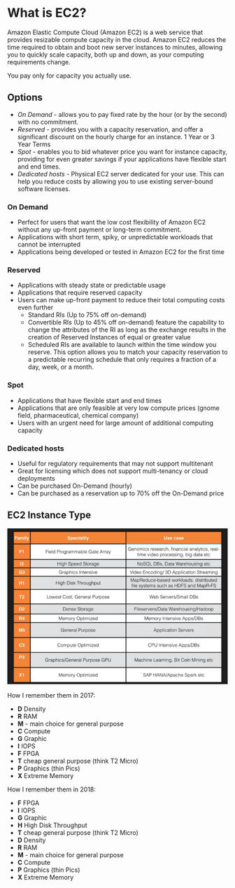 # What is EC2?
Amazon Elastic Compute Cloud (Amazon EC2) is a web service that provides resizable compute capacity in the cloud.
Amazon EC2 reduces the time required to obtain and boot new server instances to minutes, allowing you to quickly scale capacity, both up and down, as your computing requirements change.

You pay only for capacity you actually use.

## Options
* *On Demand* - allows you to pay fixed rate by the hour (or by the second) with no commitment.
* *Reserved* - provides you with a capacity reservation, and offer a significant discount on the hourly charge for an instance. 1 Year or 3 Year Terms
* *Spot* - enables you to bid whatever price you want for instance capacity, providing for even greater savings if your applications have flexible start and end times.
* *Dedicated hosts* - Physical EC2 server dedicated for your use. This can help you reduce costs by allowing you to use existing server-bound software licenses.

### On Demand ###
* Perfect for users that want the low cost flexibility of Amazon EC2 without any up-front payment or long-term commitment.
* Applications with short term, spiky, or unpredictable workloads that cannot be interrupted
* Applications being developed or tested in Amazon EC2 for the first time

### Reserved ###
* Applications with steady state or predictable usage
* Applications that require reserved capacity
* Users can make up-front payment to reduce their total computing costs even further
  * Standard RIs (Up to 75% off on-demand)
  * Convertible RIs (Up to 45% off on-demand) feature the capability to change the attributes of the RI as long as the exchange results in the creation of Reserved Instances of equal or greater value
  * Scheduled RIs are available to launch within the time window you reserve. This option allows you to match your capacity reservation to a predictable recurring schedule that only requires a fraction of a day, week, or a month.
  
 ### Spot ###
 * Applications that have flexible start and end times
 * Applications that are only feasible at very low compute prices (gnome field, pharmaceutical, chemical company)
 * Users with an urgent need for large amount of additional computing capacity
 
  ### Dedicated hosts ###
  * Useful for regulatory requirements that may not support multitenant
  * Great for licensing which does not support multi-tenancy or cloud deployments
  * Can be purchased On-Demand (hourly)
  * Can be purchased as a reservation up to 70% off the On-Demand price
  
## EC2 Instance Type ##

![Alt text](images/EC2InstanceType.png?raw=true "EC2 Instance Type")

How I remember them in 2017:
* **D** Density
* **R** RAM
* **M** - main choice for general purpose
* **C** Compute
* **G** Graphic
* **I** IOPS
* **F** FPGA
* **T** cheap general purpose (think T2 Micro)
* **P** Graphics (thin Pics)
* **X** Extreme Memory

How I remember them in 2018:
* **F** FPGA
* **I** IOPS
* **G** Graphic
* **H** High Disk Throughput
* **T** cheap general purpose (think T2 Micro)
* **D** Density
* **R** RAM
* **M** - main choice for general purpose
* **C** Compute
* **P** Graphics (thin Pics)
* **X** Extreme Memory
